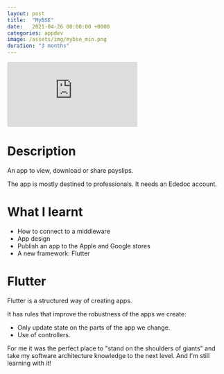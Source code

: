```yaml
---
layout: post
title:  "MyBSE"
date:   2021-04-26 00:00:00 +0000
categories: appdev
image: /assets/img/mybse_min.png
duration: "3 months"
---
```


<div class="video-container">
<iframe src="https://www.youtube.com/embed/StAIkYoUz_Q" title="YouTube video player" frameborder="0" allow="accelerometer; autoplay; clipboard-write; encrypted-media; gyroscope; picture-in-picture" allowfullscreen></iframe>
</div>

# Description

An app to view, download or share payslips.

The app is mostly destined to professionals. It needs an Ededoc account.

# What I learnt 
* How to connect to a middleware
* App design
* Publish an app to the Apple and Google stores
* A new framework: Flutter


# Flutter 

Flutter is a structured way of creating apps.

It has rules that improve the robustness of the apps we create:
* Only update state on the parts of the app we change.
* Use of controllers.

For me it was the perfect place to "stand on the shoulders of giants" and take my software architecture knowledge to the next level.
And I'm still learning with it!

